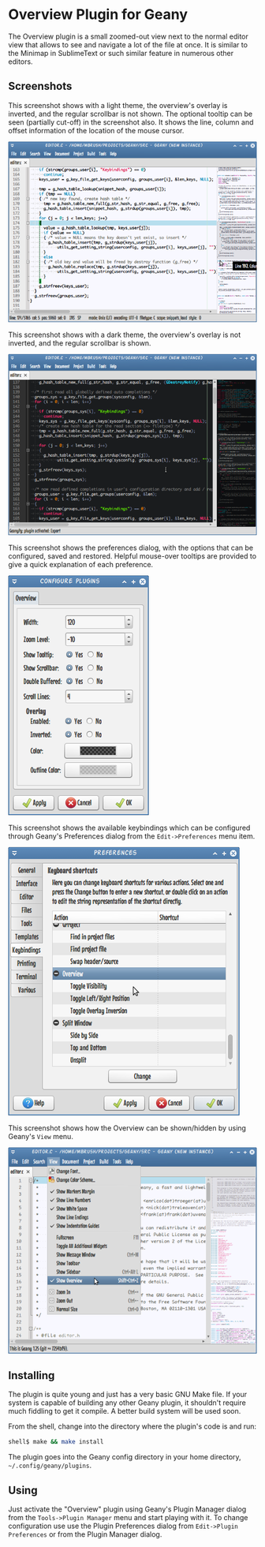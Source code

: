 Overview Plugin for Geany
=========================

The Overview plugin is a small zoomed-out view next to the normal editor view
that allows to see and navigate a lot of the file at once. It is similar to
the Minimap in SublimeText or such similar feature in numerous other editors.

Screenshots
-----------

This screenshot shows with a light theme, the overview's overlay is inverted,
and the regular scrollbar is not shown. The optional tooltip can be seen
(partially cut-off) in the screenshot also. It shows the line, column and
offset information of the location of the mouse cursor.

![Overview plugin screenshot with light theme](screenshot-light.png?raw=true)

This screenshot shows with a dark theme, the overview's overlay is not
inverted, and the regular scrollbar is shown.

![Overview plugin screenshot with dark theme](screenshot-dark.png?raw=true)

This screenshot shows the preferences dialog, with the options that can be
configured, saved and restored. Helpful mouse-over tooltips are provided to
give a quick explanation of each preference.

![Overview plugin's preferences GUI](screenshot-prefs.png?raw=true)

This screenshot shows the available keybindings which can be configured
through Geany's Preferences dialog from the `Edit->Preferences` menu item.

![Keybindings preferences](screenshot-keybindings.png?raw=true)

This screenshot shows how the Overview can be shown/hidden by using Geany's
`View` menu.

![Showing and Hiding from the main menu](screenshot-view-menu.png?raw=true)

Installing
----------

The plugin is quite young and just has a very basic GNU Make file. If your
system is capable of building any other Geany plugin, it shouldn't require
much fiddling to get it compile. A better build system will be used soon.

From the shell, change into the directory where the plugin's code is and run:

```bash
shell$ make && make install
```

The plugin goes into the Geany config directory in your home directory,
`~/.config/geany/plugins`.

Using
-----

Just activate the "Overview" plugin using Geany's Plugin Manager dialog from
the `Tools->Plugin Manager` menu and start playing with it. To change
configuration use use the Plugin Preferences dialog from `Edit->Plugin
Preferences` or from the Plugin Manager dialog.
